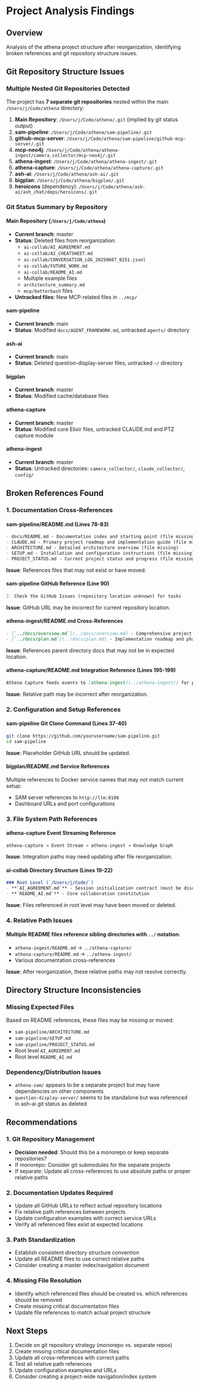 # Project Analysis Findings

## Overview
Analysis of the athena project structure after reorganization, identifying broken references and git repository structure issues.

## Git Repository Structure Issues

### Multiple Nested Git Repositories Detected
The project has **7 separate git repositories** nested within the main `/Users/j/Code/athena` directory:

1. **Main Repository**: `/Users/j/Code/athena/.git` (implied by git status output)
2. **sam-pipeline**: `/Users/j/Code/athena/sam-pipeline/.git`
3. **github-mcp-server**: `/Users/j/Code/athena/sam-pipeline/github-mcp-server/.git`
4. **mcp-neo4j**: `/Users/j/Code/athena/athena-ingest/camera_collector/mcp-neo4j/.git`
5. **athena-ingest**: `/Users/j/Code/athena/athena-ingest/.git`
6. **athena-capture**: `/Users/j/Code/athena/athena-capture/.git`
7. **ash-ai**: `/Users/j/Code/athena/ash-ai/.git`
8. **bigplan**: `/Users/j/Code/athena/bigplan/.git`
9. **heroicons** (dependency): `/Users/j/Code/athena/ash-ai/ash_chat/deps/heroicons/.git`

### Git Status Summary by Repository

#### Main Repository (`/Users/j/Code/athena`)
- **Current branch**: master
- **Status**: Deleted files from reorganization:
  - `ai-collab/AI_AGREEMENT.md`
  - `ai-collab/AI_CHEATSHEET.md`
  - `ai-collab/CONVERSATION_LOG_20250607_0251.jsonl`
  - `ai-collab/FUTURE_WORK.md`
  - `ai-collab/README_AI.md`
  - Multiple example files
  - `architecture_summary.md`
  - `mcp/betterbash` files
- **Untracked files**: New MCP-related files in `../mcp/`

#### sam-pipeline
- **Current branch**: main
- **Status**: Modified `docs/AGENT_FRAMEWORK.md`, untracked `agents/` directory

#### ash-ai  
- **Current branch**: main
- **Status**: Deleted question-display-server files, untracked `~/` directory

#### bigplan
- **Current branch**: master  
- **Status**: Modified cache/database files

#### athena-capture
- **Current branch**: master
- **Status**: Modified core Elixir files, untracked CLAUDE.md and PTZ capture module

#### athena-ingest
- **Current branch**: master
- **Status**: Untracked directories: `camera_collector/`, `claude_collector/`, `config/`

## Broken References Found

### 1. Documentation Cross-References

#### sam-pipeline/README.md (Lines 78-83)
```markdown
- docs/README.md - Documentation index and starting point (file missing)
- CLAUDE.md - Primary project roadmap and implementation guide (file missing)
- ARCHITECTURE.md - Detailed architecture overview (file missing)
- SETUP.md - Installation and configuration instructions (file missing)
- PROJECT_STATUS.md - Current project status and progress (file missing)
```
**Issue**: References files that may not exist or have moved.

#### sam-pipeline GitHub Reference (Line 90)
```markdown
2. Check the GitHub Issues (repository location unknown) for tasks
```
**Issue**: GitHub URL may be incorrect for current repository location.

#### athena-ingest/README.md Cross-References
```markdown
- [`../docs/overview.md`](../docs/overview.md) - Comprehensive project overview
- [`../docs/plan.md`](../docs/plan.md) - Implementation roadmap and phases
```
**Issue**: References parent directory docs that may not be in expected location.

#### athena-capture/README.md Integration Reference (Lines 195-199)
```markdown
Athena Capture feeds events to [athena-ingest](../athena-ingest/) for processing:
```
**Issue**: Relative path may be incorrect after reorganization.

### 2. Configuration and Setup References

#### sam-pipeline Git Clone Command (Lines 37-40)
```bash
git clone https://github.com/yourusername/sam-pipeline.git
cd sam-pipeline
```
**Issue**: Placeholder GitHub URL should be updated.

#### bigplan/README.md Service References
Multiple references to Docker service names that may not match current setup:
- SAM server references to `http://llm:8100`
- Dashboard URLs and port configurations

### 3. File System Path References

#### athena-capture Event Streaming Reference
```
athena-capture → Event Stream → athena-ingest → Knowledge Graph
```
**Issue**: Integration paths may need updating after file reorganization.

#### ai-collab Directory Structure (Lines 19-22)
```markdown
### Root Level (`/Users/j/Code/`)
- **`AI_AGREEMENT.md`** - Session initialization contract (must be discoverable)
- **`README_AI.md`** - Core collaboration constitution
```
**Issue**: Files referenced in root level may have been moved or deleted.

### 4. Relative Path Issues

#### Multiple README files reference sibling directories with `../` notation:
- `athena-ingest/README.md` → `../athena-capture/`
- `athena-capture/README.md` → `../athena-ingest/`
- Various documentation cross-references

**Issue**: After reorganization, these relative paths may not resolve correctly.

## Directory Structure Inconsistencies

### Missing Expected Files
Based on README references, these files may be missing or moved:
- `sam-pipeline/ARCHITECTURE.md`
- `sam-pipeline/SETUP.md`
- `sam-pipeline/PROJECT_STATUS.md`
- Root level `AI_AGREEMENT.md`
- Root level `README_AI.md`

### Dependency/Distribution Issues
- `athena-sam/` appears to be a separate project but may have dependencies on other components
- `question-display-server/` seems to be standalone but was referenced in ash-ai git status as deleted

## Recommendations

### 1. Git Repository Management
- **Decision needed**: Should this be a monorepo or keep separate repositories?
- If monorepo: Consider git submodules for the separate projects
- If separate: Update all cross-references to use absolute paths or proper relative paths

### 2. Documentation Updates Required
- Update all GitHub URLs to reflect actual repository locations
- Fix relative path references between projects
- Update configuration examples with correct service URLs
- Verify all referenced files exist at expected locations

### 3. Path Standardization
- Establish consistent directory structure convention
- Update all README files to use correct relative paths
- Consider creating a master index/navigation document

### 4. Missing File Resolution
- Identify which referenced files should be created vs. which references should be removed
- Create missing critical documentation files
- Update file references to match actual project structure

## Next Steps
1. Decide on git repository strategy (monorepo vs. separate repos)
2. Create missing critical documentation files  
3. Update all cross-references with correct paths
4. Test all relative path references
5. Update configuration examples and URLs
6. Consider creating a project-wide navigation/index system